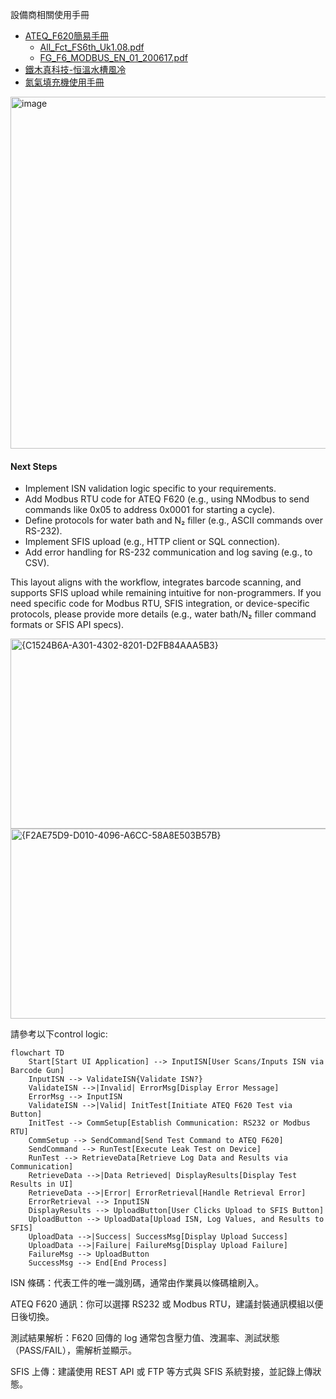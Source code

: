 設備商相關使用手冊

* [ATEQ_F620簡易手冊](https://github.com/user-attachments/files/22941875/ATEQ_F620.pdf)
  * [All_Fct_FS6th_Uk1.08.pdf](https://github.com/user-attachments/files/22994624/All_Fct_FS6th_Uk1.08.pdf)
  * [FG_F6_MODBUS_EN_01_200617.pdf](https://github.com/user-attachments/files/23012009/FG_F6_MODBUS_EN_01_200617.pdf)
* [鐵木真科技-恒溫水槽風冷](https://github.com/user-attachments/files/22941841/-._250208.pdf)
* [氮氣填充機使用手冊](https://github.com/user-attachments/files/22941878/Vacuum.Nitrogen.Charging.System_Cooler.Master_User.Manual_v1.00.1.pdf)

<img width="1387" height="563" alt="image" src="https://github.com/user-attachments/assets/6fb9549a-a8a0-41e5-ba0b-c75c62cebf3f" />

####  Next Steps 
- Implement ISN validation logic specific to your requirements.
- Add Modbus RTU code for ATEQ F620 (e.g., using NModbus to send commands like 0x05 to address 0x0001 for starting a cycle).
- Define protocols for water bath and N₂ filler (e.g., ASCII commands over RS-232).
- Implement SFIS upload (e.g., HTTP client or SQL connection).
- Add error handling for RS-232 communication and log saving (e.g., to CSV).

This layout aligns with the workflow, integrates barcode scanning, and supports SFIS upload while remaining intuitive for non-programmers. If you need specific code for Modbus RTU, SFIS integration, or device-specific protocols, please provide more details (e.g., water bath/N₂ filler command formats or SFIS API specs).

<img width="576" height="304" alt="{C1524B6A-A301-4302-8201-D2FB84AAA5B3}" src="https://github.com/user-attachments/assets/f280f64a-59a5-42dd-ba04-481ac63fc6d1" />

<img width="573" height="304" alt="{F2AE75D9-D010-4096-A6CC-58A8E503B57B}" src="https://github.com/user-attachments/assets/a967163e-316f-4ee5-ac8c-115739242fd0" />

請參考以下control logic:

```mermaid
flowchart TD
    Start[Start UI Application] --> InputISN[User Scans/Inputs ISN via Barcode Gun]
    InputISN --> ValidateISN{Validate ISN?}
    ValidateISN -->|Invalid| ErrorMsg[Display Error Message]
    ErrorMsg --> InputISN
    ValidateISN -->|Valid| InitTest[Initiate ATEQ F620 Test via Button]
    InitTest --> CommSetup[Establish Communication: RS232 or Modbus RTU]
    CommSetup --> SendCommand[Send Test Command to ATEQ F620]
    SendCommand --> RunTest[Execute Leak Test on Device]
    RunTest --> RetrieveData[Retrieve Log Data and Results via Communication]
    RetrieveData -->|Data Retrieved| DisplayResults[Display Test Results in UI]
    RetrieveData -->|Error| ErrorRetrieval[Handle Retrieval Error]
    ErrorRetrieval --> InputISN
    DisplayResults --> UploadButton[User Clicks Upload to SFIS Button]
    UploadButton --> UploadData[Upload ISN, Log Values, and Results to SFIS]
    UploadData -->|Success| SuccessMsg[Display Upload Success]
    UploadData -->|Failure| FailureMsg[Display Upload Failure]
    FailureMsg --> UploadButton
    SuccessMsg --> End[End Process]
```

ISN 條碼：代表工件的唯一識別碼，通常由作業員以條碼槍刷入。

ATEQ F620 通訊：你可以選擇 RS232 或 Modbus RTU，建議封裝通訊模組以便日後切換。

測試結果解析：F620 回傳的 log 通常包含壓力值、洩漏率、測試狀態（PASS/FAIL），需解析並顯示。

SFIS 上傳：建議使用 REST API 或 FTP 等方式與 SFIS 系統對接，並記錄上傳狀態。



